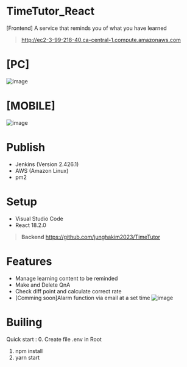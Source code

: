 # TimeTutor_React
[Frontend] A service that reminds you of what you have learned
> http://ec2-3-99-218-40.ca-central-1.compute.amazonaws.com

# [PC]
![image](https://github.com/junghakim2023/TimeTutor/assets/150854918/3e5bd1d2-fe8f-4093-ab82-3ad1788a053a)


# [MOBILE]
![image](https://github.com/junghakim2023/TimeTutor/assets/150854918/21b5d193-4f68-4f33-975c-ea4be109c0bb)


# Publish
- Jenkins (Version 2.426.1)
- AWS (Amazon Linux)
- pm2

# Setup
- Visual Studio Code
- React 18.2.0
> **Backend** https://github.com/junghakim2023/TimeTutor

# Features
- Manage learning content to be reminded
- Make and Delete QnA
- Check diff point and calculate correct rate
- [Comming soon]Alarm function via email at a set time
![image](https://github.com/junghakim2023/TimeTutor/assets/150854918/0b649080-c54d-436c-b848-da68d62b5c80)


# Builing
Quick start :
0. Create file .env in Root
1. npm install
2. yarn start

